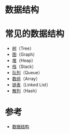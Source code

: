# 数据结构


# 常见的数据结构
 - [树](./tree)（Tree）
 - [图](./graph)（Graph）
 - [堆](./heap)（Heap）
 - [栈](./stack)（Stack）
 - [队列](./queue)（Queue）
 - [数组](./array)（Array）
 - [链表](./list)（Linked List）
 - [散列](./hash)（Hash）


# 参考
 * [数据结构](https://zh.wikipedia.org/wiki/%E6%95%B0%E6%8D%AE%E7%BB%93%E6%9E%84)
